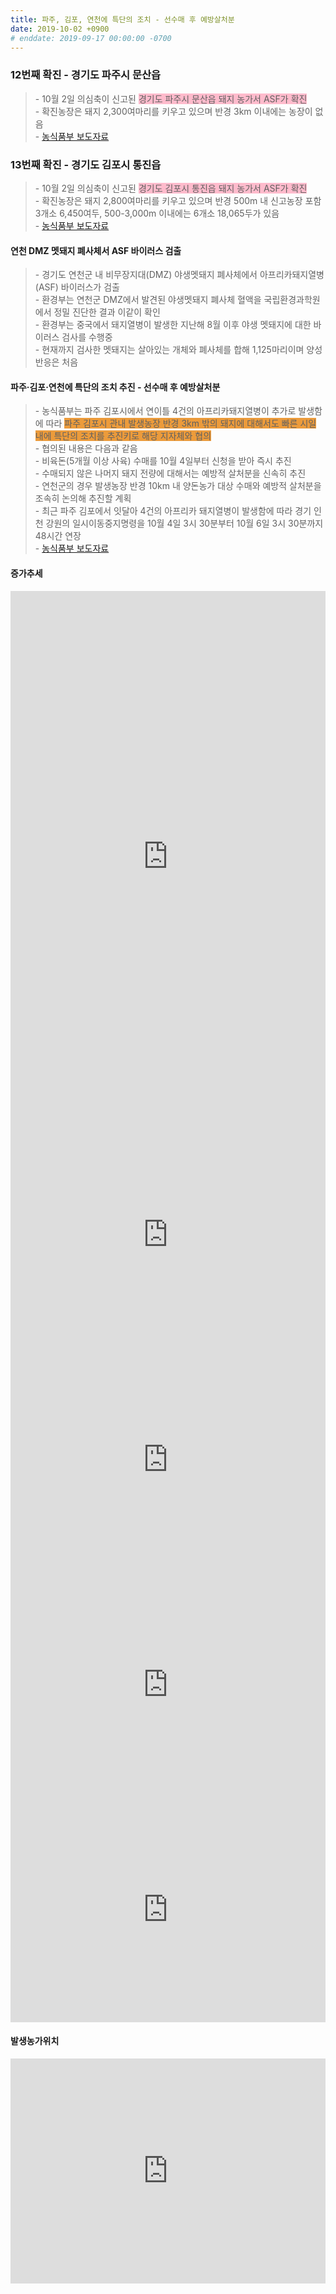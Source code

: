 ```yaml
---
title: 파주, 김포, 연천에 특단의 조치 - 선수매 후 예방살처분
date: 2019-10-02 +0900
# enddate: 2019-09-17 00:00:00 -0700
---
```

### 12번째 확진 - 경기도 파주시 문산읍
> \- 10월 2일 의심축이 신고된 <span style="background-color:#ffbbcc">경기도 파주시 문산읍 돼지 농가서 ASF가 확진</span>  
> \- 확진농장은 돼지 2,300여마리를 키우고 있으며 반경 3km 이내에는 농장이 없음  
> \- [농식품부 보도자료](http://www.mafra.go.kr/FMD-AI/2095/subview.do?enc=Zm5jdDF8QEB8JTJGYmJzJTJGRk1ELUFJJTJGMzU0JTJGMzIxNTY2JTJGYXJ0Y2xWaWV3LmRvJTNGcmdzRW5kZGVTdHIlM0QlMjZyb3clM0QxMCUyNmJic0NsU2VxJTNEJTI2c3JjaFdyZCUzRCUyNnJnc0JnbmRlU3RyJTNEJTI2aXNWaWV3TWluZSUzRGZhbHNlJTI2YmJzT3BlbldyZFNlcSUzRCUyNnBhZ2UlM0QxJTI2cGFzc3dvcmQlM0QlMjZzcmNoQ29sdW1uJTNEJTI2)  

### 13번째 확진 - 경기도 김포시 통진읍
> \- 10월 2일 의심축이 신고된 <span style="background-color:#ffbbcc">경기도 김포시 통진읍 돼지 농가서 ASF가 확진</span>  
> \- 확진농장은 돼지 2,800여마리를 키우고 있으며 반경 500m 내 신고농장 포함 3개소 6,450여두, 500-3,000m 이내에는 6개소 18,065두가 있음   
> \- [농식품부 보도자료](http://www.mafra.go.kr/FMD-AI/2095/subview.do?enc=Zm5jdDF8QEB8JTJGYmJzJTJGRk1ELUFJJTJGMzU0JTJGMzIxNTY4JTJGYXJ0Y2xWaWV3LmRvJTNGYmJzQ2xTZXElM0QlMjZpc1ZpZXdNaW5lJTNEZmFsc2UlMjZyZ3NFbmRkZVN0ciUzRCUyNnBhZ2UlM0QxJTI2YmJzT3BlbldyZFNlcSUzRCUyNnJnc0JnbmRlU3RyJTNEJTI2c3JjaFdyZCUzRCUyNnBhc3N3b3JkJTNEJTI2c3JjaENvbHVtbiUzRCUyNnJvdyUzRDEwJTI2)  

#### 연천 DMZ 멧돼지 폐사체서 ASF 바이러스 검출  
> \- 경기도 연천군 내 비무장지대(DMZ) 야생멧돼지 폐사체에서 아프리카돼지열병(ASF) 바이러스가 검출  
> \- 환경부는 연천군 DMZ에서 발견된 야생멧돼지 폐사체 혈액을 국립환경과학원에서 정밀 진단한 결과 이같이 확인  
> \- 환경부는 중국에서 돼지열병이 발생한 지난해 8월 이후 야생 멧돼지에 대한 바이러스 검사를 수행중  
> \- 현재까지 검사한 멧돼지는 살아있는 개체와 폐사체를 합해 1,125마리이며 양성 반응은 처음  

#### 파주‧김포‧연천에 특단의 조치 추진 - 선수매 후 예방살처분
> \- 농식품부는 파주 김포시에서 연이틀 4건의 아프리카돼지열병이 추가로 발생함에 따라 <span style="background-color:#ec9b3b">파주 김포시 관내 발생농장 반경 3km 밖의 돼지에 대해서도 빠른 시일 내에 특단의 조치를 추진키로 해당 지자체와 협의</span>  
> \- 협의된 내용은 다음과 같음  
> \- 비육돈(5개월 이상 사육) 수매를 10월 4일부터 신청을 받아 즉시 추진  
> \- 수매되지 않은 나머지 돼지 전량에 대해서는 예방적 살처분을 신속히 추진  
> \- 연천군의 경우 발생농장 반경 10km 내 양돈농가 대상 수매와 예방적 살처분을 조속히 논의해 추진할 계획  
> \- 최근 파주 김포에서 잇달아 4건의 아프리카 돼지열병이 발생함에 따라 경기 인천 강원의 일시이동중지명령을 10월 4일 3시 30분부터 10월 6일 3시 30분까지 48시간 연장  
> \- [농식품부 보도자료](http://www.mafra.go.kr/FMD-AI/2095/subview.do?enc=Zm5jdDF8QEB8JTJGYmJzJTJGRk1ELUFJJTJGMzU0JTJGMzIxNTcxJTJGYXJ0Y2xWaWV3LmRvJTNGYmJzQ2xTZXElM0QlMjZyZ3NFbmRkZVN0ciUzRCUyNmJic09wZW5XcmRTZXElM0QlMjZyZ3NCZ25kZVN0ciUzRCUyNnBhc3N3b3JkJTNEJTI2c3JjaENvbHVtbiUzRCUyNnJvdyUzRDEwJTI2aXNWaWV3TWluZSUzRGZhbHNlJTI2cGFnZSUzRDElMjZzcmNoV3JkJTNEJTI2)  

#### 증가추세  
<iframe width="100%" height="850" src="http://adatalab.net/asf-timeline/tables/191003-table1" frameborder="0" allow="accelerometer; autoplay; encrypted-media; gyroscope; picture-in-picture" allowfullscreen></iframe> 

<iframe width="100%" height="360" src="http://adatalab.net/asf-timeline/charts/191003-chart" frameborder="0" allow="accelerometer; autoplay; encrypted-media; gyroscope; picture-in-picture" allowfullscreen></iframe> 
<iframe width="100%" height="360" src="http://adatalab.net/asf-timeline/charts/191003-bar1" frameborder="0" allow="accelerometer; autoplay; encrypted-media; gyroscope; picture-in-picture" allowfullscreen></iframe>

<iframe width="100%" height="360" src="http://adatalab.net/asf-timeline/charts/191003-chart2" frameborder="0" allow="accelerometer; autoplay; encrypted-media; gyroscope; picture-in-picture" allowfullscreen></iframe>
<iframe width="100%" height="360" src="http://adatalab.net/asf-timeline/charts/191003-bar2" frameborder="0" allow="accelerometer; autoplay; encrypted-media; gyroscope; picture-in-picture" allowfullscreen></iframe>


#### 발생농가위치  
<iframe width="100%" height="360" src="http://adatalab.net/asf-timeline/charts/191003-map" frameborder="0" allow="accelerometer; autoplay; encrypted-media; gyroscope; picture-in-picture" allowfullscreen></iframe>
